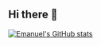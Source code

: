 ## Hi there 👋

[![Emanuel's GitHub stats](https://github-readme-stats-seven-olive-11.vercel.app/api?username=hectoremanuelpc&show=reviews,prs_merged_percentage&hide=stars,issues,contribs&show_icons=true&theme=radical)](https://github.com/anuraghazra/github-readme-stats)

<!--
**hectoremanuelpc/hectoremanuelpc** is a ✨ _special_ ✨ repository because its `README.md` (this file) appears on your GitHub profile.

Here are some ideas to get you started:

- 🔭 I’m currently working on ...
- 🌱 I’m currently learning ...
- 👯 I’m looking to collaborate on ...
- 🤔 I’m looking for help with ...
- 💬 Ask me about ...
- 📫 How to reach me: ...
- 😄 Pronouns: ...
- ⚡ Fun fact: ...
-->
